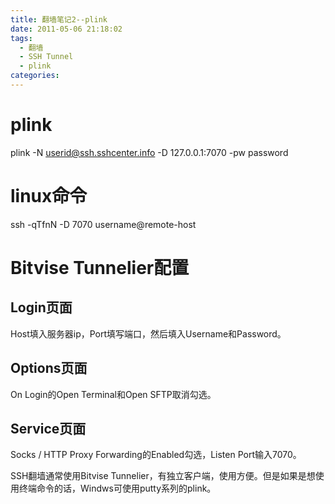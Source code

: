 ```yaml
---
title: 翻墙笔记2--plink
date: 2011-05-06 21:18:02
tags:
  - 翻墙
  - SSH Tunnel
  - plink
categories: 
---
```

# plink
plink -N userid@ssh.sshcenter.info -D 127.0.0.1:7070 -pw password

<!--more-->

# linux命令
ssh -qTfnN -D 7070 username@remote-host


# Bitvise Tunnelier配置
## Login页面
Host填入服务器ip，Port填写端口，然后填入Username和Password。
## Options页面
On Login的Open Terminal和Open SFTP取消勾选。
## Service页面
Socks / HTTP Proxy  Forwarding的Enabled勾选，Listen Port输入7070。


SSH翻墙通常使用Bitvise Tunnelier，有独立客户端，使用方便。但是如果是想使用终端命令的话，Windws可使用putty系列的plink。